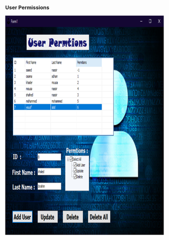 <h3> User Permissions </h3>

<img alt="image not found" width="900" height="700" src="https://github.com/saeednassir/Basic-Projects-C-sharp/blob/main/UserPermissions/img/image.png"/>
